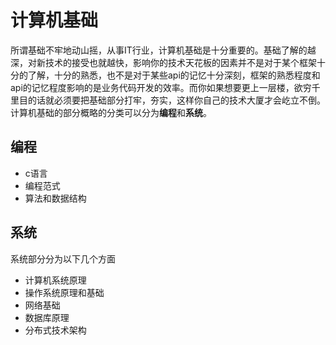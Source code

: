 # 计算机基础

所谓基础不牢地动山摇，从事IT行业，计算机基础是十分重要的。基础了解的越深，对新技术的接受也就越快，影响你的技术天花板的因素并不是对于某个框架十分的了解，十分的熟悉，也不是对于某些api的记忆十分深刻，框架的熟悉程度和api的记忆程度影响的是业务代码开发的效率。而你如果想要更上一层楼，欲穷千里目的话就必须要把基础部分打牢，夯实，这样你自己的技术大厦才会屹立不倒。计算机基础的部分概略的分类可以分为**编程**和**系统**。

## 编程

* c语言
* 编程范式
* 算法和数据结构

## 系统

系统部分分为以下几个方面

* 计算机系统原理
* 操作系统原理和基础
* 网络基础
* 数据库原理
* 分布式技术架构
